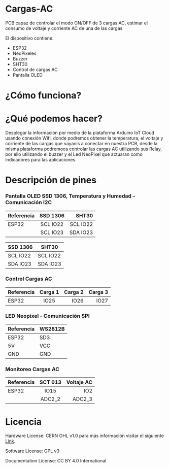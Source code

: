 # Cargas-AC
PCB capaz de controlar el modo ON/OFF de 3 cargas AC, estimar el consumo de voltaje y corriente AC de una de las cargas

El dispositivo contiene:

- ESP32
- NeoPixeles
- Buzzer
- SHT30
- Control de cargas AC
- Pantalla OLED

# ¿Cómo funciona?



# ¿Qué podemos hacer?

Desplegar la información por medio de la plataforma Arduino IoT Cloud usando conexión Wifi, donde podremos obtener
la temperatura, el voltaje y corriente de las cargas que vayanis a conectar en nuestra PCB, desde la misma plataforma
podremoos controlar las cargas AC utilizando sus Relay, por ello utilizando el buzzer y el Led NeoPixel que actuaran
como indicadores para las aplicaciones.



# Descripción de pines 

### Pantalla OLED SSD 1306, Temperatura y Humedad – Comunicación I2C

| Referencia   | SSD 1306 | SHT30 |
| :---         |    :---: |    ---:  |
| ESP32        | SCL IO22 | SCL IO22 |
|              | SCL IO23 | SDA IO23 |


| SSD 1306 | SHT30 |
| -------- | ----- |
| SCL IO22 | SCL IO22 |
| SDA IO23 | SDA IO23 |


### Control Cargas AC 

| Referencia   | Carga 1 | Carga 2 | Carga 3 |
| :---         |    :---:|    ---: | ---:    |
| ESP32        |  IO25   |  IO26   |   IO27  |


### LED Neopixel - Comunicación SPI

| Referencia | WS2812B |
| -------- | ----- |
|  ESP32   |  SD3  |
|    5V    |  VCC  |
|   GND    |  GND  |



### Monitoreo Cargas AC 

| Referencia   | SCT 013  | Voltaje AC | 
| :---         |   :---:  |  ---:      |
| ESP32        |    IO15  |    IO2     |
|              |   ADC2_2 | ADC2_3     |

               
# Licencia

Hardware License: CERN OHL v1.0 para más información visitar el siguiente [Link][CERN_v1].

[CERN_v1]: https://ohwr.org/project/cernohl/wikis/Documents/CERN-OHL-version-1.2

Software License: GPL v3

Documentation License: CC BY 4.0 International
